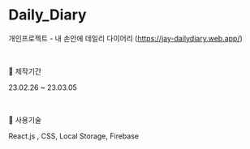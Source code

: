 # Daily_Diary
개인프로젝트 - 내 손안에 데일리 다이어리 (https://jay-dailydiary.web.app/)

<br />

📓 제작기간 

23.02.26 ~ 23.03.05

<br />

📓 사용기술 

React.js , CSS, Local Storage, Firebase



